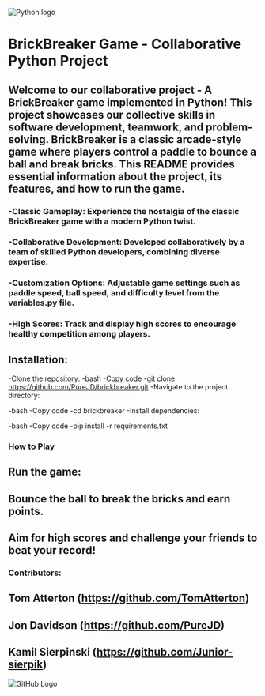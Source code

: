 ![Python logo](https://upload.wikimedia.org/wikipedia/commons/thumb/c/c3/Python-logo-notext.svg/1869px-Python-logo-notext.svg.png)


# BrickBreaker Game - Collaborative Python Project

## Welcome to our collaborative project - A BrickBreaker game implemented in Python! This project showcases our collective skills in software development, teamwork, and problem-solving. BrickBreaker is a classic arcade-style game where players control a paddle to bounce a ball and break bricks. This README provides essential information about the project, its features, and how to run the game.

### -Classic Gameplay: Experience the nostalgia of the classic BrickBreaker game with a modern Python twist.
### -Collaborative Development: Developed collaboratively by a team of skilled Python developers, combining diverse expertise.
### -Customization Options: Adjustable game settings such as paddle speed, ball speed, and difficulty level from the variables.py file. 
### -High Scores: Track and display high scores to encourage healthy competition among players.


## Installation:
-Clone the repository:
-bash
-Copy code
-git clone https://github.com/PureJD/brickbreaker.git
-Navigate to the project directory:

-bash
-Copy code
-cd brickbreaker
-Install dependencies:

-bash
-Copy code
-pip install -r requirements.txt


### How to Play
## Run the game:
## Bounce the ball to break the bricks and earn points.
## Aim for high scores and challenge your friends to beat your record!



### Contributors:
## Tom Atterton (https://github.com/TomAtterton)
## Jon Davidson (https://github.com/PureJD)
## Kamil Sierpinski (https://github.com/Junior-sierpik)

![GitHub Logo](https://github.com/github.png)